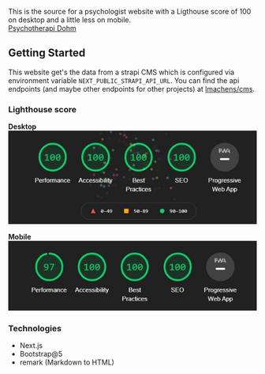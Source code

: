 This is the source for a psychologist website with a Ligthouse score of 100 on desktop and a little less on mobile.  
[Psychotherapi Dohm](http://staging.psychotherapiedohm.de/)

## Getting Started

This website get's the data from a strapi CMS which is configured via environment variable `NEXT_PUBLIC_STRAPI_API_URL`. You can find the api endpoints (and maybe other endpoints for other projects) at [lmachens/cms](https://github.com/lmachens/cms).

### Lighthouse score

**Desktop**
![Lighthouse Desktop](.github/lighthouse_desktop.jpg)

**Mobile**
![Lighthouse Mobile](.github/lighthouse_mobile.jpg)

### Technologies

- Next.js
- Bootstrap@5
- remark (Markdown to HTML)
